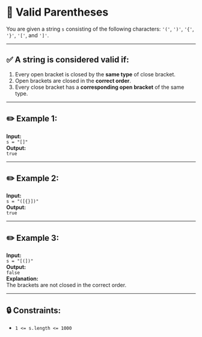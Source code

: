 # 🧩 Valid Parentheses

You are given a string `s` consisting of the following characters: `'('`, `')'`, `'{'`, `'}'`, `'['`, and `']'`.

---

## ✅ A string is considered **valid** if:

1. Every open bracket is closed by the **same type** of close bracket.
2. Open brackets are closed in the **correct order**.
3. Every close bracket has a **corresponding open bracket** of the same type.

---

## ✏️ Example 1:

**Input:**  
`s = "[]"`  
**Output:**  
`true`

---

## ✏️ Example 2:

**Input:**  
`s = "([{}])"`  
**Output:**  
`true`

---

## ✏️ Example 3:

**Input:**  
`s = "[(])"`  
**Output:**  
`false`  
**Explanation:**  
The brackets are not closed in the correct order.

---

## 🔒 Constraints:

- `1 <= s.length <= 1000`
